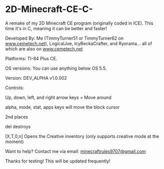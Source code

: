 # 2D-Minecraft-CE-C-
A remake of my 2D Minecraft CE program (originally coded in ICE). This time it's in C, meaning it can be better and faster!

Developed By: Me (TimmyTurner51 or TimmyTurner62 on www.cemetech.net), LogicalJoe, IcyBeckaCrafter, and Ryorama... all of which are also on www.cemetech.net

Platforms: TI-84 Plus CE.

OS versions: You can use anything below OS 5.5.

Version: DEV_ALPHA v1.0.002


Controls:

Up, down, left, and right arrow keys = Move around

alpha, mode, stat, apps keys will move the block cursor

2nd places

del destroys

[X,T,0,n] Opens the Creative inventory (only supports creative mode at the moment)



Want to help? Contact me via email: minecraftrules9707@gmail.com

Thanks for testing! This will be updated frequently!
